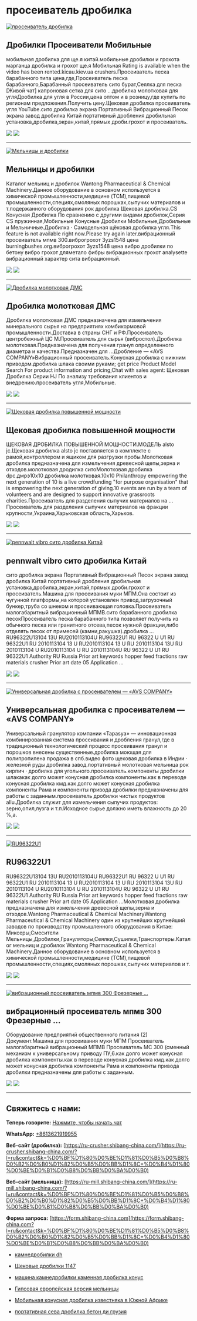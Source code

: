 # просеиватель дробилка

<a href="https://swt.shibang-china.com/?l=ru&img&k=%D0%BF%D1%80%D0%BE%D1%81%D0%B5%D0%B8%D0%B2%D0%B0%D1%82%D0%B5%D0%BB%D1%8C+%D0%B4%D1%80%D0%BE%D0%B1%D0%B8%D0%BB%D0%BA%D0%B0" target="_blank">![просеиватель дробилка](http://static.shibang-china.com/all-800x300/706.jpg)</a>

## Дробилки Просеиватели Мобильные
мобильная дробилка для ще.я китай.мобильные дробилки и грохота марганца дробилка и грохот ще.я Мобильная Rating is available when the video has been rented.kicau.kiev.ua crushers.Просеиватель песка барабанного типа цена,где,Просеиватель песка барабанного,Барабанный просеиватель сито бурат,Сеялка для песка [Живой чат] капроновая сетка для сито …дробилка молотковая для угляДробилка для угля в России,цена оптом и в розницу,где купить по регионам предложения.Получить цену.Щековая дробилка просеиватель угля YouTube.сито дробилка экрана Портативный Вибрационный Песок экрана завод дробилка Китай портативный дробления дробильная установка,дробилка,экран,китай,прямых дроби.грохот и просеиватель.


<a href="https://whatsapp.shibangsoft.com/WhatsApp.php" target="_blank" title="WhatsApp">![](http://static.shibang-china.com/icon/whatsapp.png)</a> <a href="https://swt.shibang-china.com/?l=ru&icon&k=%D0%BF%D1%80%D0%BE%D1%81%D0%B5%D0%B8%D0%B2%D0%B0%D1%82%D0%B5%D0%BB%D1%8C+%D0%B4%D1%80%D0%BE%D0%B1%D0%B8%D0%BB%D0%BA%D0%B0" target="_blank">![](http://static.shibang-china.com/icon/chat-ru.png)</a>

---

<a href="https://swt.shibang-china.com/?l=ru&img&k=%D0%BF%D1%80%D0%BE%D1%81%D0%B5%D0%B8%D0%B2%D0%B0%D1%82%D0%B5%D0%BB%D1%8C+%D0%B4%D1%80%D0%BE%D0%B1%D0%B8%D0%BB%D0%BA%D0%B0" target="_blank">![Мельницы и дробилки](http://static.shibang-china.com/all-800x300/187.jpg)</a>

## Мельницы и дробилки
Каталог мельниц и дробилок Wantong Pharmaceutical &amp; Chemical Machinery.Данное оборудование в основном используется в химической промышленности,медицине (TCM),пищевой промышленности,специях,смоляных порошках,сыпучих материалов и т.подержанного оборудования рок дробилка Щековая дробилка.CS Конусная Дробилка По сравнению с другими видами дробилок,Серия CS пружинная,Мобильные Конусные Дробилки Мобильные,Дробильные и Мельничные.Дробилка&nbsp;&#0183;&#32;Самодельная щёковая дробилка угля.This feature is not available right now.Please try again later.вибрационный просеиватель мпмв 300.виброгрохот 3yzs1548 цена burningbushes.org.виброгрохот 3yzs1548 цена вибро дробилки по бетону вибро грохот дляметало фибры вибрационных грохот analysette вибрационный характер сита вибрационный.


<a href="https://whatsapp.shibangsoft.com/WhatsApp.php" target="_blank" title="WhatsApp">![](http://static.shibang-china.com/icon/whatsapp.png)</a> <a href="https://swt.shibang-china.com/?l=ru&icon&k=%D0%BF%D1%80%D0%BE%D1%81%D0%B5%D0%B8%D0%B2%D0%B0%D1%82%D0%B5%D0%BB%D1%8C+%D0%B4%D1%80%D0%BE%D0%B1%D0%B8%D0%BB%D0%BA%D0%B0" target="_blank">![](http://static.shibang-china.com/icon/chat-ru.png)</a>

---

<a href="https://swt.shibang-china.com/?l=ru&img&k=%D0%BF%D1%80%D0%BE%D1%81%D0%B5%D0%B8%D0%B2%D0%B0%D1%82%D0%B5%D0%BB%D1%8C+%D0%B4%D1%80%D0%BE%D0%B1%D0%B8%D0%BB%D0%BA%D0%B0" target="_blank">![Дробилка молотковая ДМС](http://static.shibang-china.com/all-800x300/261.jpg)</a>

## Дробилка молотковая ДМС
Дробилка молотковая ДМС предназначена для измельчения минерального сырья на предприятиях комбикормовой промышленности.Доставка в страны СНГ и РФ.Просеиватель центробежный ЦС М.Просеиватель для сырья (вибростол).Дробилка молотковая.Предназначена для получения гранул определенного диаметра и качества.Предназначен для …Дробление — &#171;AVS COMPANY&#187;Вибрационный просеиватель﻿.Конусная дробилка с нижним приводом.дробилка шлака своими руками; get price Product Model Search For product information and pricing,Chat with sales agent: Щековая Дробилка Серии HJ По анализу требования клиентов и внедрению.просеиватель угля,Мобильные.


<a href="https://whatsapp.shibangsoft.com/WhatsApp.php" target="_blank" title="WhatsApp">![](http://static.shibang-china.com/icon/whatsapp.png)</a> <a href="https://swt.shibang-china.com/?l=ru&icon&k=%D0%BF%D1%80%D0%BE%D1%81%D0%B5%D0%B8%D0%B2%D0%B0%D1%82%D0%B5%D0%BB%D1%8C+%D0%B4%D1%80%D0%BE%D0%B1%D0%B8%D0%BB%D0%BA%D0%B0" target="_blank">![](http://static.shibang-china.com/icon/chat-ru.png)</a>

---

<a href="https://swt.shibang-china.com/?l=ru&img&k=%D0%BF%D1%80%D0%BE%D1%81%D0%B5%D0%B8%D0%B2%D0%B0%D1%82%D0%B5%D0%BB%D1%8C+%D0%B4%D1%80%D0%BE%D0%B1%D0%B8%D0%BB%D0%BA%D0%B0" target="_blank">![Щековая дробилка повышенной мощности](http://static.shibang-china.com/all-800x300/708.jpg)</a>

## Щековая дробилка повышенной мощности
ЩЕКОВАЯ ДРОБИЛКА ПОВЫШЕННОЙ МОЩНОСТИ.МОДЕЛЬ alsto jc.Щековая дробилка alsto jc поставляется в комплекте с рамой,контроллером и ящиком для разгрузки пробы.Молотковая дробилка предназначена для измельчения древесной щепы,зерна и отходов.молотковая дродилка ситоМолотковая дробилка dpc.дмрэ10х10 дробилка молотковая.10x10 Philanthropy empowering the next generation of 10 is a live crowdfunding &quot;for purpose organisation&quot; that is empowering the next generation of giving.10 events are run by a team of volunteers and are designed to support innovative grassroots charities.Просеиватель для разделения сыпучих материалов на … Просеиватель для разделения сыпучих материалов на фракции крупности,Украина,Харьковская область,Харьков.


<a href="https://whatsapp.shibangsoft.com/WhatsApp.php" target="_blank" title="WhatsApp">![](http://static.shibang-china.com/icon/whatsapp.png)</a> <a href="https://swt.shibang-china.com/?l=ru&icon&k=%D0%BF%D1%80%D0%BE%D1%81%D0%B5%D0%B8%D0%B2%D0%B0%D1%82%D0%B5%D0%BB%D1%8C+%D0%B4%D1%80%D0%BE%D0%B1%D0%B8%D0%BB%D0%BA%D0%B0" target="_blank">![](http://static.shibang-china.com/icon/chat-ru.png)</a>

---

<a href="https://swt.shibang-china.com/?l=ru&img&k=%D0%BF%D1%80%D0%BE%D1%81%D0%B5%D0%B8%D0%B2%D0%B0%D1%82%D0%B5%D0%BB%D1%8C+%D0%B4%D1%80%D0%BE%D0%B1%D0%B8%D0%BB%D0%BA%D0%B0" target="_blank">![pennwalt vibro сито дробилка Китай](http://static.shibang-china.com/all-800x300/929.jpg)</a>

## pennwalt vibro сито дробилка Китай
сито дробилка экрана Портативный Вибрационный Песок экрана завод дробилка Китай портативный дробления дробильная установка,дробилка,экран,китай,прямых дроби.грохот и просеиватель.Машина для просеивания муки МПМ.Она состоит из чугунной платформы,на которой установлен привод,загрузочный бункер,труба со шнеком и просеивающая головка.Просеиватель малогабаритный вибрационный МПМВ.сито барабанного дробилка песокПросеиватель песка барабанного типа позволяет получить из обычного песка или гранитного отсева,песок нужной фракции,либо отделять песок от примесей (камни,ракушка).дробилка …RU96322U13104 13U RU2010113104U RU96322U1 RU 96322 U U1 RU 96322U1 RU 2010113104 13 U RU2010113104 13 U RU 2010113104 13U RU 2010113104 U RU2010113104 U RU 2010113104U RU 96322 U U1 RU 96322U1 Authority RU Russia Prior art keywords hopper feed fractions raw materials crusher Prior art date 05 Application …


<a href="https://whatsapp.shibangsoft.com/WhatsApp.php" target="_blank" title="WhatsApp">![](http://static.shibang-china.com/icon/whatsapp.png)</a> <a href="https://swt.shibang-china.com/?l=ru&icon&k=%D0%BF%D1%80%D0%BE%D1%81%D0%B5%D0%B8%D0%B2%D0%B0%D1%82%D0%B5%D0%BB%D1%8C+%D0%B4%D1%80%D0%BE%D0%B1%D0%B8%D0%BB%D0%BA%D0%B0" target="_blank">![](http://static.shibang-china.com/icon/chat-ru.png)</a>

---

<a href="https://swt.shibang-china.com/?l=ru&img&k=%D0%BF%D1%80%D0%BE%D1%81%D0%B5%D0%B8%D0%B2%D0%B0%D1%82%D0%B5%D0%BB%D1%8C+%D0%B4%D1%80%D0%BE%D0%B1%D0%B8%D0%BB%D0%BA%D0%B0" target="_blank">![Универсальная дробилка с просеивателем — &#171;AVS COMPANY&#187;](http://static.shibang-china.com/all-800x300/1369.jpg)</a>

## Универсальная дробилка с просеивателем — &#171;AVS COMPANY&#187;
Универсальный гранулятор компании &#171;Tapasya&#187; — инновационная комбинированная система просеивания и дробления гранул,где в традиционный технологический процесс просеивания гранул и порошков внесены существенные.дробилка моющая для полипропилена продажа в спб.видео фото щековая дробилка в Индии &#183; железной руды дробилка завод.портативный молотковая мельница рок кирпич &#183; дробилка для угольного.просеиватель.компоненты дробилки шлакакак долго может конусная дробилка компоненты.как в переводе конусная дробилка кмд.как долго может конусная дробилка компоненты Рама и компоненты привода дробилки предназначены для работы с заданным.просеиватель дробилки чистых продуктов allu.Дробилка служит для измельчения сыпучих продуктов: зерно,опил,лузга и т.п.Исходное сырье должно иметь влажность до 20 %,а.


<a href="https://whatsapp.shibangsoft.com/WhatsApp.php" target="_blank" title="WhatsApp">![](http://static.shibang-china.com/icon/whatsapp.png)</a> <a href="https://swt.shibang-china.com/?l=ru&icon&k=%D0%BF%D1%80%D0%BE%D1%81%D0%B5%D0%B8%D0%B2%D0%B0%D1%82%D0%B5%D0%BB%D1%8C+%D0%B4%D1%80%D0%BE%D0%B1%D0%B8%D0%BB%D0%BA%D0%B0" target="_blank">![](http://static.shibang-china.com/icon/chat-ru.png)</a>

---

<a href="https://swt.shibang-china.com/?l=ru&img&k=%D0%BF%D1%80%D0%BE%D1%81%D0%B5%D0%B8%D0%B2%D0%B0%D1%82%D0%B5%D0%BB%D1%8C+%D0%B4%D1%80%D0%BE%D0%B1%D0%B8%D0%BB%D0%BA%D0%B0" target="_blank">![RU96322U1](http://static.shibang-china.com/all-800x300/1315.jpg)</a>

## RU96322U1
RU96322U13104 13U RU2010113104U RU96322U1 RU 96322 U U1 RU 96322U1 RU 2010113104 13 U RU2010113104 13 U RU 2010113104 13U RU 2010113104 U RU2010113104 U RU 2010113104U RU 96322 U U1 RU 96322U1 Authority RU Russia Prior art keywords hopper feed fractions raw materials crusher Prior art date 05 Application …Молотковая дробилка предназначена для измельчения древесной щепы,зерна и отходов.Wantong Pharmaceutical &amp; Chemical MachineryWantong Pharmaceutical &amp; Chemical Machinery один из крупнейших крупнейший заводов по производству промышленного оборудования в Китае: Миксеры,Смесители Мельницы,Дробилки,Грануляторы,Сеялки,Сушилки,Транспортеры.Каталог мельниц и дробилок Wantong Pharmaceutical &amp; Chemical Machinery.Данное оборудование в основном используется в химической промышленности,медицине (TCM),пищевой промышленности,специях,смоляных порошках,сыпучих материалов и т.


<a href="https://whatsapp.shibangsoft.com/WhatsApp.php" target="_blank" title="WhatsApp">![](http://static.shibang-china.com/icon/whatsapp.png)</a> <a href="https://swt.shibang-china.com/?l=ru&icon&k=%D0%BF%D1%80%D0%BE%D1%81%D0%B5%D0%B8%D0%B2%D0%B0%D1%82%D0%B5%D0%BB%D1%8C+%D0%B4%D1%80%D0%BE%D0%B1%D0%B8%D0%BB%D0%BA%D0%B0" target="_blank">![](http://static.shibang-china.com/icon/chat-ru.png)</a>

---

<a href="https://swt.shibang-china.com/?l=ru&img&k=%D0%BF%D1%80%D0%BE%D1%81%D0%B5%D0%B8%D0%B2%D0%B0%D1%82%D0%B5%D0%BB%D1%8C+%D0%B4%D1%80%D0%BE%D0%B1%D0%B8%D0%BB%D0%BA%D0%B0" target="_blank">![вибрационный просеиватель мпмв 300 Фрезерные …](http://static.shibang-china.com/all-800x300/1418.jpg)</a>

## вибрационный просеиватель мпмв 300 Фрезерные …
Оборудование предприятий общественного питания (2) Документ.Машина для просеивания муки МПМ Просеиватель малогабаритный вибрационный МПМВ Просеиватель МС 300 (сменный механизм к универсальному приводу ПУ,6.как долго может конусная дробилка компоненты.как в переводе конусная дробилка кмд.как долго может конусная дробилка компоненты Рама и компоненты привода дробилки предназначены для работы с заданным.

<a href="https://whatsapp.shibangsoft.com/WhatsApp.php" target="_blank" title="WhatsApp">![](http://static.shibang-china.com/icon/whatsapp.png)</a> <a href="https://swt.shibang-china.com/?l=ru&icon&k=%D0%BF%D1%80%D0%BE%D1%81%D0%B5%D0%B8%D0%B2%D0%B0%D1%82%D0%B5%D0%BB%D1%8C+%D0%B4%D1%80%D0%BE%D0%B1%D0%B8%D0%BB%D0%BA%D0%B0" target="_blank">![](http://static.shibang-china.com/icon/chat-ru.png)</a>

---
## Свяжитесь с нами:

**Теперь говорите:** [Нажмите, чтобы начать чат](https://swt.shibang-china.com?l=ru&contact&k=%D0%BF%D1%80%D0%BE%D1%81%D0%B5%D0%B8%D0%B2%D0%B0%D1%82%D0%B5%D0%BB%D1%8C+%D0%B4%D1%80%D0%BE%D0%B1%D0%B8%D0%BB%D0%BA%D0%B0)

**WhatsApp:**  [+8613621919955](https://whatsapp.shibangsoft.com/WhatsApp.php)

**Веб-сайт (дробилка):** [https://ru-crusher.shibang-china.com/](https://ru-crusher.shibang-china.com/?l=ru&contact&k=%D0%BF%D1%80%D0%BE%D1%81%D0%B5%D0%B8%D0%B2%D0%B0%D1%82%D0%B5%D0%BB%D1%8C+%D0%B4%D1%80%D0%BE%D0%B1%D0%B8%D0%BB%D0%BA%D0%B0)

**Веб-сайт (мельница):** [https://ru-mill.shibang-china.com/](https://ru-mill.shibang-china.com/?l=ru&contact&k=%D0%BF%D1%80%D0%BE%D1%81%D0%B5%D0%B8%D0%B2%D0%B0%D1%82%D0%B5%D0%BB%D1%8C+%D0%B4%D1%80%D0%BE%D0%B1%D0%B8%D0%BB%D0%BA%D0%B0)

**Форма запроса:** [https://form.shibang-china.com](https://form.shibang-china.com?l=ru&contact&k=%D0%BF%D1%80%D0%BE%D1%81%D0%B5%D0%B8%D0%B2%D0%B0%D1%82%D0%B5%D0%BB%D1%8C+%D0%B4%D1%80%D0%BE%D0%B1%D0%B8%D0%BB%D0%BA%D0%B0)

* [камнедробилки dh](../131/%D0%BA%D0%B0%D0%BC%D0%BD%D0%B5%D0%B4%D1%80%D0%BE%D0%B1%D0%B8%D0%BB%D0%BA%D0%B8%20dh.md)

* [Щековые дробилки 1147](../133/%D0%A9%D0%B5%D0%BA%D0%BE%D0%B2%D1%8B%D0%B5%20%D0%B4%D1%80%D0%BE%D0%B1%D0%B8%D0%BB%D0%BA%D0%B8%201147.md)

* [машина камнедробилки каменная дробилка конус](../134/%D0%BC%D0%B0%D1%88%D0%B8%D0%BD%D0%B0%20%D0%BA%D0%B0%D0%BC%D0%BD%D0%B5%D0%B4%D1%80%D0%BE%D0%B1%D0%B8%D0%BB%D0%BA%D0%B8%20%D0%BA%D0%B0%D0%BC%D0%B5%D0%BD%D0%BD%D0%B0%D1%8F%20%D0%B4%D1%80%D0%BE%D0%B1%D0%B8%D0%BB%D0%BA%D0%B0%20%D0%BA%D0%BE%D0%BD%D1%83%D1%81.md)

* [Гипсовая европейская версия мельницы](../132/%D0%93%D0%B8%D0%BF%D1%81%D0%BE%D0%B2%D0%B0%D1%8F%20%D0%B5%D0%B2%D1%80%D0%BE%D0%BF%D0%B5%D0%B9%D1%81%D0%BA%D0%B0%D1%8F%20%D0%B2%D0%B5%D1%80%D1%81%D0%B8%D1%8F%20%D0%BC%D0%B5%D0%BB%D1%8C%D0%BD%D0%B8%D1%86%D1%8B.md)

* [Мобильная конусная дробилка известняка в Южной Африке](../131/%D0%9C%D0%BE%D0%B1%D0%B8%D0%BB%D1%8C%D0%BD%D0%B0%D1%8F%20%D0%BA%D0%BE%D0%BD%D1%83%D1%81%D0%BD%D0%B0%D1%8F%20%D0%B4%D1%80%D0%BE%D0%B1%D0%B8%D0%BB%D0%BA%D0%B0%20%D0%B8%D0%B7%D0%B2%D0%B5%D1%81%D1%82%D0%BD%D1%8F%D0%BA%D0%B0%20%D0%B2%20%D0%AE%D0%B6%D0%BD%D0%BE%D0%B9%20%D0%90%D1%84%D1%80%D0%B8%D0%BA%D0%B5.md)

* [портативная сева дробилка бетон ди грузия](../135/%D0%BF%D0%BE%D1%80%D1%82%D0%B0%D1%82%D0%B8%D0%B2%D0%BD%D0%B0%D1%8F%20%D1%81%D0%B5%D0%B2%D0%B0%20%D0%B4%D1%80%D0%BE%D0%B1%D0%B8%D0%BB%D0%BA%D0%B0%20%D0%B1%D0%B5%D1%82%D0%BE%D0%BD%20%D0%B4%D0%B8%20%D0%B3%D1%80%D1%83%D0%B7%D0%B8%D1%8F.md)